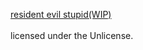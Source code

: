 [resident evil stupid(WIP)](residentevilstupid/Stories/stupid.html)<br>
<br>
licensed under the Unlicense.
